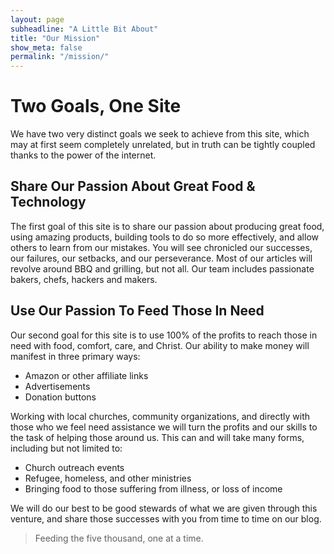 ```yaml
---
layout: page
subheadline: "A Little Bit About"
title: "Our Mission"
show_meta: false
permalink: "/mission/"
---
```


# Two Goals, One Site

We have two very distinct goals we seek to achieve from this site, which may at
first seem completely unrelated, but in truth can be tightly coupled thanks to
the power of the internet.

## Share Our Passion About Great Food & Technology

The first goal of this site is to share our passion about producing great food,
using amazing products, building tools to do so more effectively, and allow
others to learn from our mistakes.  You will see chronicled our successes, our
failures, our setbacks, and our perseverance.  Most of our articles will revolve
around BBQ and grilling, but not all.  Our team includes passionate bakers,
chefs, hackers and makers.

## Use Our Passion To Feed Those In Need

Our second goal for this site is to use 100% of the profits to reach those in
need with food, comfort, care, and Christ.  Our ability to make money will
manifest in three primary ways:

* Amazon or other affiliate links
* Advertisements
* Donation buttons

Working with local churches, community organizations, and directly with those
who we feel need assistance we will turn the profits and our skills to the task
of helping those around us.  This can and will take many forms, including but
not limited to:

* Church outreach events
* Refugee, homeless, and other ministries
* Bringing food to those suffering from illness, or loss of income

We will do our best to be good stewards of what we are given through this
venture, and share those successes with you from time to time on our blog.

> Feeding the five thousand, one at a time.
